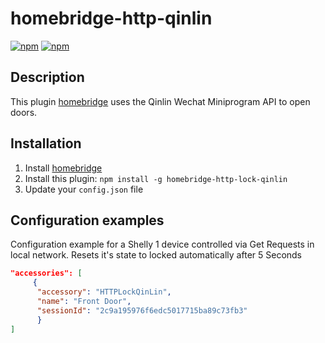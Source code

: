 # homebridge-http-qinlin

[![npm](https://img.shields.io/npm/v/homebridge-http-lock-ultimate.svg)](https://www.npmjs.com/package/homebridge-http-lock-ultimate) [![npm](https://img.shields.io/npm/dt/homebridge-http-lock-ultimate.svg)](https://www.npmjs.com/package/homebridge-http-lock-ultimate)

## Description

This plugin [homebridge](https://github.com/nfarina/homebridge) uses the Qinlin Wechat Miniprogram API to open doors.

## Installation

1. Install [homebridge](https://github.com/nfarina/homebridge#installation-details)
2. Install this plugin: `npm install -g homebridge-http-lock-qinlin`
3. Update your `config.json` file

## Configuration examples
Configuration example for a Shelly 1 device controlled via Get Requests in local network. Resets it's state to locked automatically after 5 Seconds

```json
"accessories": [
     {
      "accessory": "HTTPLockQinLin",
      "name": "Front Door",
      "sessionId": "2c9a195976f6edc5017715ba89c73fb3"
      }
]
```
